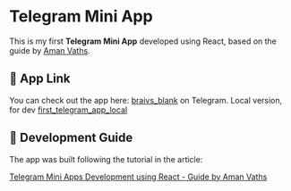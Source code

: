 # Telegram Mini App

This is my first **Telegram Mini App** developed using React, based on the guide by [Aman Vaths](https://www.linkedin.com/in/amanvaths/).

## 📲 App Link

You can check out the app here: [braivs_blank](https://t.me/braivs_blank_bot/braivs_blank) on Telegram.
Local version, for dev [first_telegram_app_local](https://t.me/braivs_bot/first_telegram_app_local)  

## 📖 Development Guide

The app was built following the tutorial in the article:

[Telegram Mini Apps Development using React - Guide by Aman Vaths](https://www.linkedin.com/pulse/telegram-mini-apps-development-using-react-guide-aman-vaths-int7c/)
